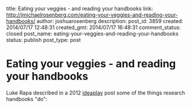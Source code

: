 title: Eating your veggies - and reading your handbooks
link: http://jmichaelrosenberg.com/eating-your-veggies-and-reading-your-handbooks/
author: joshuarosenberg
description: 
post_id: 3859
created: 2014/07/17 12:48:31
created_gmt: 2014/07/17 16:48:31
comment_status: closed
post_name: eating-your-veggies-and-reading-your-handbooks
status: publish
post_type: post

# Eating your veggies - and reading your handbooks

Luke Rapa described in a 2012 [ideaplay](http://ideaplay.org) post some of the things research handbooks "do":